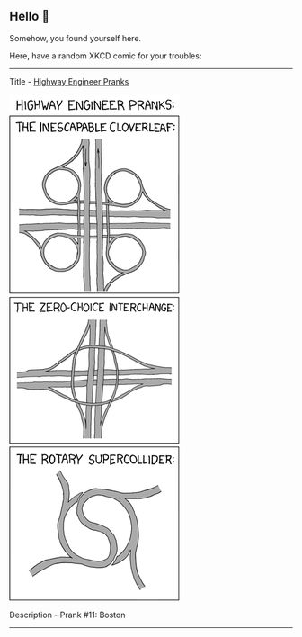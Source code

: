 ## Hello 👀

Somehow, you found yourself here.

Here, have a random XKCD comic for your troubles:

-----------------------------------

Title - [Highway Engineer Pranks](https://xkcd.com/253)

![Highway Engineer Pranks](./random_comic.png)

Description - Prank #11: Boston

-----------------------------------